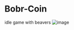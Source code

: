 # Bobr-Coin
idle game with beavers
![image](https://user-images.githubusercontent.com/85120785/211192710-ac071741-b86c-448a-b03b-c902f013b4b3.png)
